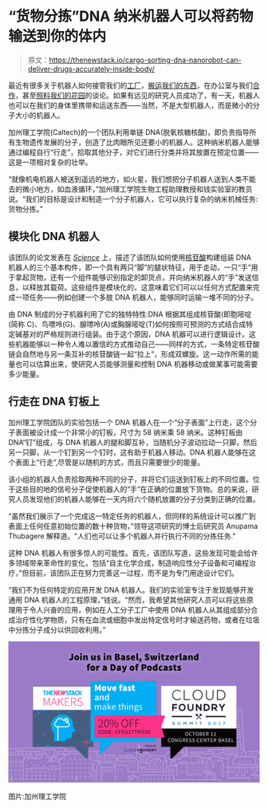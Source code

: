 # “货物分拣”DNA 纳米机器人可以将药物输送到你的体内

> 原文：<https://thenewstack.io/cargo-sorting-dna-nanorobot-can-deliver-drugs-accurately-inside-body/>

最近有很多关于机器人如何接管我们的[工厂](https://thenewstack.io/robot-tamer-reprograms-industrial-robot-curious-living-creatures/)，[搬运我们的东西](https://thenewstack.io/smart-self-driving-robot-follows-carries-stuff/)，在办公室与我们[合作](https://thenewstack.io/collaborative-robots-will-help-human-workers-not-replace/)，甚至[照料我们的花园](https://thenewstack.io/flora-robotica-let-robots-tend-gardens/)的谈论。如果有远见的研究人员成功了，有一天，机器人也可以在我们的身体里携带和运送东西——当然，不是大型机器人，而是微小的分子大小的机器人。

加州理工学院(Caltech)的一个团队利用单链 DNA(脱氧核糖核酸)，即负责指导所有生物遗传发展的分子，创造了比肉眼所见还要小的机器人。这种纳米机器人能够通过编程自行“行走”，拾取其他分子，对它们进行分类并将其放置在预定位置——这是一项相对复杂的壮举。

“就像机电机器人被送到遥远的地方，如火星，我们想把分子机器人送到人类不能去的微小地方，如血液循环，”加州理工学院生物工程助理教授和钱实验室的教员说。“我们的目标是设计和制造一个分子机器人，它可以执行复杂的纳米机械任务:货物分拣。”

## 模块化 DNA 机器人

该团队的论文发表在 *[Science](http://science.sciencemag.org/content/357/6356/eaan6558)* 上，描述了该团队如何使用[核苷酸](https://en.wikipedia.org/wiki/Nucleotide)构建组装 DNA 机器人的三个基本构件，即一个具有两只“脚”的腿状特征，用于走动，一只“手”用于拿起货物，还有一个组件能够识别指定的卸货点，并向纳米机器人的“手”发送信息，以释放其载荷。这些组件是模块化的，这意味着它们可以以任何方式配置来完成一项任务——例如创建一个多肢 DNA 机器人，能够同时运输一堆不同的分子。

由 DNA 制成的分子机器利用了它的独特特性:DNA 根据其组成核苷酸(即胞嘧啶(简称 C)、鸟嘌呤(G)、腺嘌呤(A)或胸腺嘧啶(T)如何按照可预测的方式结合成特定碱基对的严格规则进行组装。由于这个原因，DNA 机器可以进行逻辑设计。这些机器能够以一种令人难以置信的方式推动自己——同样的方式，一条特定核苷酸链会自然地与另一条互补的核苷酸链一起“拉上”，形成双螺旋。这一动作所需的能量也可以估算出来，使研究人员能够测量和控制 DNA 机器移动或做某事可能需要多少能量。

## 行走在 DNA 钉板上

加州理工学院团队的实验包括一个 DNA 机器人在一个“分子表面”上行走，这个分子表面被设计成一个非常小的钉板，尺寸为 58 纳米乘 58 纳米。这种钉板由 DNA“钉”组成，与 DNA 机器人的腿和脚互补，当随机分子波动拉动一只脚，然后另一只脚，从一个钉到另一个钉时，这有助于机器人移动。DNA 机器人能够在这个表面上“行走”,尽管是以随机的方式，而且只需要很少的能量。

该小组的机器人负责拾取两种不同的分子，并将它们运送到钉板上的不同位置。位于这些目的地的信号分子促使机器人的“手”在正确的位置放下货物。总的来说，研究人员发现他们的机器人能够在一天内将六个随机放置的分子分类到正确的位置。

“虽然我们展示了一个完成这一特定任务的机器人，但同样的系统设计可以推广到表面上任何任意初始位置的数十种货物，”领导这项研究的博士后研究员 Anupama Thubagere 解释道。"人们也可以让多个机器人并行执行不同的分拣任务."

这种 DNA 机器人有很多惊人的可能性。首先，该团队写道，这些发现可能会给许多领域带来革命性的变化，包括“自主化学合成，制造响应性分子设备和可编程治疗，”但目前，该团队正在努力完善这一过程，而不是为专门用途设计它们。

“我们不为任何特定的应用开发 DNA 机器人。我们的实验室专注于发现能够开发通用 DNA 机器人的工程原理，”钱说。“然而，我希望其他研究人员可以将这些原理用于令人兴奋的应用，例如在人工分子工厂中使用 DNA 机器人从其组成部分合成治疗性化学物质，只有在血流或细胞中发出特定信号时才输送药物，或者在垃圾中分拣分子成分以供回收利用。”

![](img/9a7f5472f07f38b4d039d82f68899517.png)

图片:加州理工学院

<svg xmlns:xlink="http://www.w3.org/1999/xlink" viewBox="0 0 68 31" version="1.1"><title>Group</title> <desc>Created with Sketch.</desc></svg>